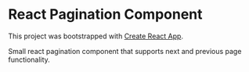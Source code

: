 # React Pagination Component

This project was bootstrapped with [Create React App](https://github.com/facebook/create-react-app).

Small react pagination component that supports next and previous page functionality.
